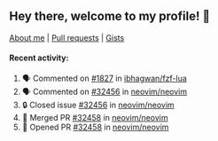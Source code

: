 ## Hey there, welcome to my profile! 👋

[About me](https://seandewar.github.io/)
 | [Pull requests](https://github.com/search?p=1&q=author%3Aseandewar+is%3Apr)
 | [Gists](https://gist.github.com/seandewar)

#### Recent activity:

<!--START_SECTION:activity-->
1. 🗣 Commented on [#1827](https://github.com/ibhagwan/fzf-lua/issues/1827#issuecomment-2661016879) in [ibhagwan/fzf-lua](https://github.com/ibhagwan/fzf-lua)
2. 🗣 Commented on [#32456](https://github.com/neovim/neovim/issues/32456#issuecomment-2661015511) in [neovim/neovim](https://github.com/neovim/neovim)
3. 🔒 Closed issue [#32456](https://github.com/neovim/neovim/issues/32456) in [neovim/neovim](https://github.com/neovim/neovim)
4. 🎉 Merged PR [#32458](https://github.com/neovim/neovim/pull/32458) in [neovim/neovim](https://github.com/neovim/neovim)
5. 💪 Opened PR [#32458](https://github.com/neovim/neovim/pull/32458) in [neovim/neovim](https://github.com/neovim/neovim)
<!--END_SECTION:activity-->
